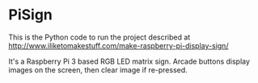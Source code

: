 # PiSign
This is the Python code to run the project described at http://www.iliketomakestuff.com/make-raspberry-pi-display-sign/

It's a Raspberry Pi 3 based RGB LED matrix sign. Arcade buttons display images on the screen, then clear image if re-pressed.
